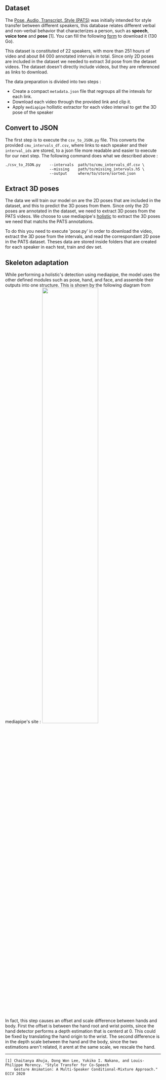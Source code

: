## Dataset

The [Pose, Audio, Transcript, Style (PATS)](https://chahuja.com/pats/) was initially intended for style transfer between different speakers, this database relates different verbal and non-verbal behavior that characterizes a person, such as __speech__, __voice tone__ and __pose__ [1]. You can fill the following [form](https://chahuja.com/pats/download.html) to download it (130 Go).


This dataset is constituted of 22 speakers, with more than 251 hours of video and about 84 000 annotated intervals in total. Since only 2D poses are included in the dataset we needed to extract 3d pose from the detaset videos. The dataset doesn't directly include videos, but they are referenced as  links to download.

The data preparation is divided into two steps :
 - Create a compact `metadata.json` file that regroups all the intevals for each link.
 - Download each video through the provided link and clip it.
 - Apply `mediapipe` hollistic extractor for each video interval to get the 3D pose of the speaker
 
 
 ## Convert to JSON
The first step is to execute the `csv_to_JSON.py` file. This converts the provided `cmu_intervals_df.csv`, where links to each speaker and their `interval_ids` are stored, to a json file more readable and easier to execute for our next step. The following command does what we described above :
```
./csv_to_JSON.py    --intervals  path/to/cmu_intervals_df.csv \
                    --missing    path/to/missing_intervals.h5 \
                    --output     where/to/store/sorted.json
```

## Extract 3D poses

The data we will train our model on are the 2D poses that are included in the dataset, and this to predict the 3D poses from them. Since only the 2D poses are annotated in the dataset, we need to extract 3D poses from the PATS videos. We choose to use mediapipe's [holistic](https://google.github.io/mediapipe/solutions/holistic.html) to extract the 3D poses we need that matchs the PATS annotations. 

To do this you need to execute 'pose.py' in order to download the video, extract the 3D pose from the intervals, and read the correspondant 2D pose in the PATS dataset. Theses data are stored inside folders that are created for each speaker in each test, train and dev set.

## Skeleton adaptation


While performing a holistic's detection using mediapipe, the model uses the other defined modules such as pose, hand, and face, and assemble their outputs into one structure. This is shown by the following diagram from mediapipe's site :
<img src="https://mediapipe.dev/images/mobile/holistic_pipeline_example.jpg"  width="60%" height="60%">

In fact, this step causes an offset and scale difference between hands and body. First the offset is between the hand root and wrist points, since the hand detector performs a depth estimation that is centerd at 0. This could be fixed by translating the hand origin to the wrist. The second difference is in the depth scale between the hand and the body, since the two estimations aren't related, it arent at the same scale, we rescale the hand.


---
```
[1] Chaitanya Ahuja, Dong Won Lee, Yukiko I. Nakano, and Louis-Philippe Morency. "Style Transfer for Co-Speech 
    Gesture Animation: A Multi-Speaker Conditional-Mixture Approach." ECCV 2020
```
